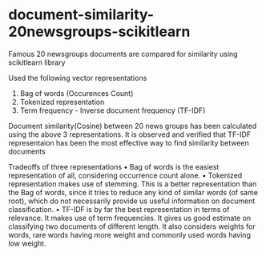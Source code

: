 # document-similarity-20newsgroups-scikitlearn
Famous 20 newsgroups  documents are compared for similarity using scikitlearn library

Used the following vector representations
1.	Bag of words (Occurences Count)
2.	Tokenized representation
3.	Term frequency - Inverse document frequency (TF-IDF)

Document similarity(Cosine) between 20 news groups has been calculated using the above 3 representations. It is observed and verified that TF-IDF representaion has been the most effective way to find similarity between documents

Tradeoffs of three representations
•	Bag of words is the easiest representation of all, considering occurrence count alone.
•	Tokenized representation makes use of stemming. This is a better representation than the Bag of words, since it tries to reduce any kind of similar words (of same root), which do not necessarily provide us useful information on document classification.
•	TF-IDF is by far the best representation in terms of relevance. It makes use of term frequencies. It gives us good estimate on classifying two documents of different length. It also considers weights for words, rare words having more weight and commonly used words having low weight.
